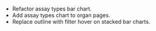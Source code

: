 - Refactor assay types bar chart.
- Add assay types chart to organ pages.
- Replace outline with filter hover on stacked bar charts.